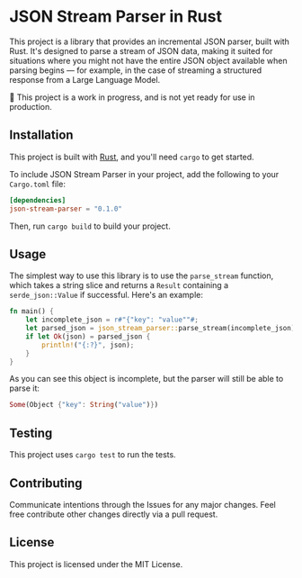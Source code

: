 # JSON Stream Parser in Rust

This project is a library that provides an incremental JSON parser, built with Rust. It's designed to parse a stream of JSON data, making it suited for situations where you might not have the entire JSON object available when parsing begins — for example, in the case of streaming a structured response from a Large Language Model.

🚨 This project is a work in progress, and is not yet ready for use in production.

## Installation

This project is built with [Rust](https://www.rust-lang.org/), and you'll need `cargo` to get started.

To include JSON Stream Parser in your project, add the following to your `Cargo.toml` file:

```toml
[dependencies]
json-stream-parser = "0.1.0"
```

Then, run `cargo build` to build your project.

## Usage

The simplest way to use this library is to use the `parse_stream` function, which takes a string slice and returns a `Result` containing a `serde_json::Value` if successful.
Here's an example:

```rust
fn main() {
    let incomplete_json = r#"{"key": "value""#;
    let parsed_json = json_stream_parser::parse_stream(incomplete_json);
    if let Ok(json) = parsed_json {
        println!("{:?}", json);
    }
}
```

As you can see this object is incomplete, but the parser will still be able to parse it:

```rust
Some(Object {"key": String("value")})
```

## Testing

This project uses `cargo test` to run the tests.

## Contributing

Communicate intentions through the Issues for any major changes. Feel free contribute other changes directly via a pull request.

## License

This project is licensed under the MIT License.
